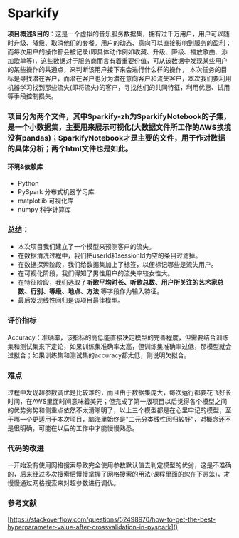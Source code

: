 # Sparkify

**项目概述&目的**：这是一个虚拟的音乐服务数据集，拥有过千万用户，用户可以随时升级、降级、取消他们的套餐。用户的动态、意向可以直接影响到服务的盈利；而每次用户的操作都会被记录(即具体动作例如收藏、升级、降级、播放歌曲、添加歌单等)，这些数据对于服务商而言有着重要价值，可从该数据中发现某些用户的某些操作的共通点，来判断该用户接下来会进行什么样的操作， 本次任务的目标是寻找潜在客户，而潜在客户也分为潜在意向客户和流失客户，本次我们要利用机器学习找到那些流失(即将流失)的客户，寻找他们的共同特征，利用优惠、试用等手段控制损失。


### 项目分为两个文件，其中Sparkify-zh为SparkifyNotebook的子集，是一个小数据集，主要用来展示可视化(大数据文件所工作的AWS换境没有pandas)；SparkifyNotebook才是主要的文件，用于作对数据的具体分析；两个html文件也是如此。

#### 环境&依赖库
- Python
- PySpark 分布式机器学习库
- matplotlib 可视化库
- numpy 科学计算库

### 总结：
- 本次项目我们建立了一个模型来预测客户的流失。
- 在数据清洗过程中，我们把userId和sessionId为空的条目过滤掉。
- 在数据探索阶段，我们给数据集加上了标签，以便标记哪些是流失用户。
- 在可视化阶段，我们得知了男性用户的流失率较女性大。
- 在特征阶段，我们选取了**听歌平均时长、听歌总数、用户所关注的艺术家总数、行别、等级、地点、方法** 等字段作为输入特征。
- 最后发现线性回归是该项目最佳模型。

### 评价指标
Accuracy：准确率，该指标的高低能直接决定模型的完善程度，但需要结合训练集和测试集来下定论，如果训练集准确率太高，但训练集准确率过低，那模型就会过拟合；如果训练集和测试集的accuracy都太低，则说明欠拟合。

### 难点
过程中发现超参数调优是比较难的，而且由于数据集庞大，每次运行都要花飞好长时间，在AWS里面时间意味着美元；但完成了第一版项目以后觉得各个模型之间的优势劣势和侧重点依然不太清晰明了，以上三个模型都是在心里牢记的模型，至于哪一个更适用于本次项目，脑海里始终是"二元分类线性回归较好"，对概念还不是很明确，可能在以后的工作中才能慢慢熟悉。

### 代码的改进
一开始没有使用网格搜索导致完全使用参数默认值去判定模型的优劣，这是不准确的，后来经过多次搜索后慢慢掌握了网格搜索的用法(课程里面的恕在下愚笨)，才慢慢通过网格搜索来对超参数进行调优。

### 参考文献
[https://stackoverflow.com/questions/52498970/how-to-get-the-best-hyperparameter-value-after-crossvalidation-in-pyspark]()
